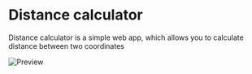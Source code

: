 # Distance calculator

Distance calculator is a simple web app, which allows you to calculate distance between two coordinates

![Preview](https://github.com/ubax/distance-measurment/preview.jpg)
